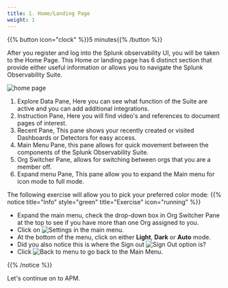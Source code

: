 ```yaml
---
title: 1. Home/Landing Page
weight: 1
---
```


{{% button icon="clock" %}}5 minutes{{% /button %}}

After you register and log into the Splunk observability UI, you will be taken to the Home Page. This Home or landing page has 6 distinct section that provide either useful information or allows you to navigate the Splunk Observability Suite.

![home page](../../images/home-screen.png?width=40vw)

1. Explore Data Pane, Here you can see what function of the Suite are active and you can add additional integrations.
2. Instruction Pane, Here you will find video's and references to document pages of interest.
3. Recent Pane, This pane shows your recently created or visited Dashboards or Detectors for easy access.
4. Main Menu Pane, this pane allows for quick movement between the components of the Splunk Observability Suite.
5. Org Switcher Pane, allows for switching between orgs that you are a member off.
6. Expand menu Pane, This pane allow you to expand the Main menu for icon mode to full mode.

The following exercise will allow you to pick your preferred color mode:
{{% notice title="Info" style="green" title="Exercise" icon="running" %}}

* Expand the main menu, check the drop-down box in Org Switcher Pane at the top to see if you have more than one Org assigned to you.
* Click on ![Settings](../../images/settings-icon.png?classes=inline&height=25px) in the main menu.
* At the bottom of the menu, click on either **Light**, **Dark** or **Auto** mode.
* Did you also notice this is where the  Sign out ![Sign Out](../../images/sign-out-icon.png?classes=inline&height=25px) option is?
* Click ![Back to menu](../../images/back-main-menu.png?classes=inline&height=25px) to go back to the Main Menu.

{{% /notice %}}

Let's continue on to APM.
